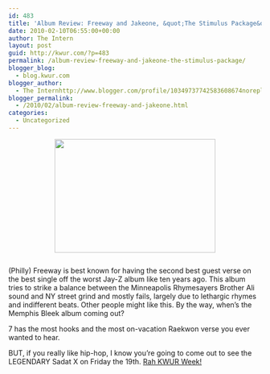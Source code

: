 ```yaml
---
id: 483
title: 'Album Review: Freeway and Jakeone, &quot;The Stimulus Package&quot;'
date: 2010-02-10T06:55:00+00:00
author: The Intern
layout: post
guid: http://kwur.com/?p=483
permalink: /album-review-freeway-and-jakeone-the-stimulus-package/
blogger_blog:
  - blog.kwur.com
blogger_author:
  - The Internhttp://www.blogger.com/profile/10349737742583608674noreply@blogger.com
blogger_permalink:
  - /2010/02/album-review-freeway-and-jakeone.html
categories:
  - Uncategorized
---
```

<div class="pf-content">
  <p>
    <a onblur="try {parent.deselectBloggerImageGracefully();} catch(e) {}" href="http://www.kwur.com/blog/uploaded_images/800px-M5_-_freeway-750399.jpg"><img style="display:block; margin:0px auto 10px; text-align:center;cursor:pointer; cursor:hand;width: 320px; height: 226px;" src="http://www.kwur.com/blog/uploaded_images/800px-M5_-_freeway-750338.jpg" border="0" alt="" /></a><br />(Philly) Freeway is best known for having the second best guest verse on the best single off the worst Jay-Z album like ten years ago. This album tries to strike a balance between the Minneapolis Rhymesayers Brother Ali sound and NY street grind and mostly fails, largely due to lethargic rhymes and indifferent beats. Other people might like this. By the way, when&#8217;s the Memphis Bleek album coming out?
  </p>
  
  <p>
    7 has the most hooks and the most on-vacation Raekwon verse you ever wanted to hear.
  </p>
  
  <p>
    BUT, if you really like hip-hop, I know you&#8217;re going to come out to see the LEGENDARY Sadat X on Friday the 19th. <a href="http://www.kwur.com/blog/2010/02/kwur-week-2010-feb-17th-20th-rah-rah.html">Rah KWUR Week!</a>
  </p>
</div>
